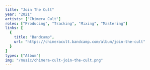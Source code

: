 ```yaml
---
title: "Join The Cult"
year: "2021"
artists: ["Chimera Cult"]
roles: ["Producing", "Tracking", "Mixing", "Mastering"]
links: [
  {
    title: "Bandcamp",
    url: "https://chimeracult.bandcamp.com/album/join-the-cult"
  }
]
types: ["Album"]
img: "/music/chimera-cult-join-the-cult.png"
---
```

